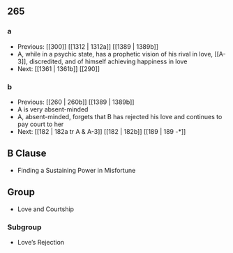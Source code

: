 ## 265
### a
- Previous: [[300]] [[1312 | 1312a]] [[1389 | 1389b]] 
- A, while in a psychic state, has a prophetic vision of his rival in love, [[A-3]], discredited, and of himself achieving happiness in love
- Next: [[1361 | 1361b]] [[290]] 

### b
- Previous: [[260 | 260b]] [[1389 | 1389b]] 
- A is very absent-minded
- A, absent-minded, forgets that B has rejected his love and continues to pay court to her
- Next: [[182 | 182a tr A &amp; A-3]] [[182 | 182b]] [[189 | 189 -*]] 

## B Clause
- Finding a Sustaining Power in Misfortune

## Group
- Love and Courtship

### Subgroup
- Love’s Rejection

